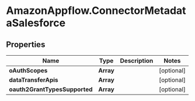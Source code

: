 # AmazonAppflow.ConnectorMetadataSalesforce

## Properties

Name | Type | Description | Notes
------------ | ------------- | ------------- | -------------
**oAuthScopes** | **Array** |  | [optional] 
**dataTransferApis** | **Array** |  | [optional] 
**oauth2GrantTypesSupported** | **Array** |  | [optional] 


